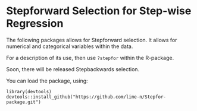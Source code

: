 # Stepforward Selection for Step-wise Regression

The following packages allows for Stepforward selection. It allows for numerical and categorical variables within the data.

For a description of its use, then use `?stepfor` within the R-package.

Soon, there will be released Stepbackwards selection.  

You can load the package, using:  
```#install.packages("devtools")
library(devtools)
devtools::install_github("https://github.com/lime-n/Stepfor-package.git")
```
